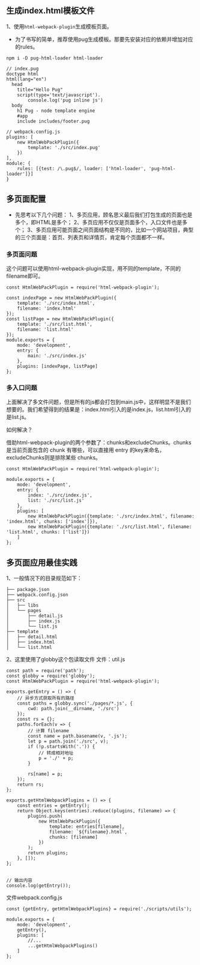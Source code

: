 ## 生成index.html模板文件

1、使用`html-webpack-plugin`生成模板页面。

- 为了书写的简单，推荐使用pug生成模板。那要先安装对应的依赖并增加对应的rules。
```
npm i -D pug-html-loader html-loader

// index.pug
doctype html
html(lang="en")
  head
    title="Hello Pug"
    script(type='text/javascript').
        console.log('pug inline js')
  body
    h1 Pug - node template engine
    #app
    include includes/footer.pug

// webpack.config.js
plugins: [
    new HtmlWebPackPlugin({
        template: './src/index.pug'
    })
],
module: {
    rules: [{test: /\.pug$/, loader: ['html-loader', 'pug-html-loader']}]
}
```




## 多页面配置
- 先思考以下几个问题：
1、多页应用，顾名思义最后我们打包生成的页面也是多个，即HTML是多个；
2、多页应用不仅仅是页面多个，入口文件也是多个；
3、多页应用可能页面之间页面结构是不同的，比如一个网站项目，典型的三个页面是：首页、列表页和详情页，肯定每个页面都不一样。


### 多页面问题
这个问题可以使用html-webpack-plugin实现，用不同的template，不同的filename即可。
```
const HtmlWebPackPlugin = require('html-webpack-plugin');

const indexPage = new HtmlWebPackPlugin({
    template: './src/index.html',
    filename: 'index.html'
});
const listPage = new HtmlWebPackPlugin({
    template: './src/list.html',
    filename: 'list.html'
});
module.exports = {
    mode: 'development',
    entry: {
        main: './src/index.js'
    },
    plugins: [indexPage, listPage]
};
```

### 多入口问题
上面解决了多文件问题，但是所有的js都会打包到main.js中，这样明显不是我们想要的。我们希望得到的结果是：index.html引入的是index.js，list.html引入的是list.js。

如何解决？

借助html-webpack-plugin的两个参数了：chunks和excludeChunks。chunks是当前页面包含的 chunk 有哪些，可以直接用 entry 的key来命名，excludeChunks则是排除某些 chunks。
```
const HtmlWebPackPlugin = require('html-webpack-plugin');

module.exports = {
    mode: 'development',
    entry: {
        index: './src/index.js',
        list: './src/list.js'
    },
    plugins: [
        new HtmlWebPackPlugin({template: './src/index.html', filename: 'index.html', chunks: ['index']}),
        new HtmlWebPackPlugin({template: './src/list.html', filename: 'list.html', chunks: ['list']})
    ]
};
```


## 多页面应用最佳实践
1、一般情况下的目录规范如下：
```
├── package.json
├── webpack.config.json
├── src
│   ├── libs
│   └── pages
│       ├── detail.js
│       ├── index.js
│       └── list.js
├── template
│   ├── detail.html
│   ├── index.html
│   └── list.html
```

2、这里使用了globby这个包读取文件
文件：util.js
```
const path = require('path');
const globby = require('globby');
const HtmlWebPackPlugin = require('html-webpack-plugin');

exports.getEntry = () => {
    // 异步方式获取所有的路径
    const paths = globby.sync('./pages/*.js', {
        cwd: path.join(__dirname, './src')
    });
    const rs = {};
    paths.forEach(v => {
        // 计算 filename
        const name = path.basename(v, '.js');
        let p = path.join('./src', v);
        if (!p.startsWith('.')) {
            // 转成相对地址
            p = './' + p;
        }

        rs[name] = p;
    });
    return rs;
};

exports.getHtmlWebpackPlugins = () => {
    const entries = getEntry();
    return Object.keys(entries).reduce((plugins, filename) => {
        plugins.push(
            new HtmlWebPackPlugin({
                template: entries[filename],
                filename: `${filename}.html`,
                chunks: [filename]
            })
        );
        return plugins;
    }, []);
};


// 输出内容
console.log(getEntry());
```


文件webpack.config.js
```
const {getEntry, getHtmlWebpackPlugins} = require('./scripts/utils');

module.exports = {
    mode: 'development',
    getEntry(),
    plugins: [
        //...
        ...getHtmlWebpackPlugins()
    ]
};
```
